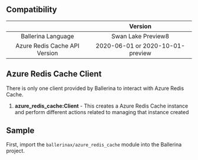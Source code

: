 

## Compatibility

|                               |      	       Version                 |
| :---------------------------: | :----------------------------------: |
|      Ballerina Language       |         Swan Lake Preview8 	       |
| Azure Redis Cache API Version |   2020-06-01 or 2020-10-01-preview   |

## Azure Redis Cache Client

There is only one client provided by Ballerina to interact with Azure Redis Cache.

1. **azure_redis_cache:Client** - This creates a Azure Redis Cache instance and perform different actions related to managing that instance created



## Sample

First, import the `ballerinax/azure_redis_cache` module into the Ballerina project.

